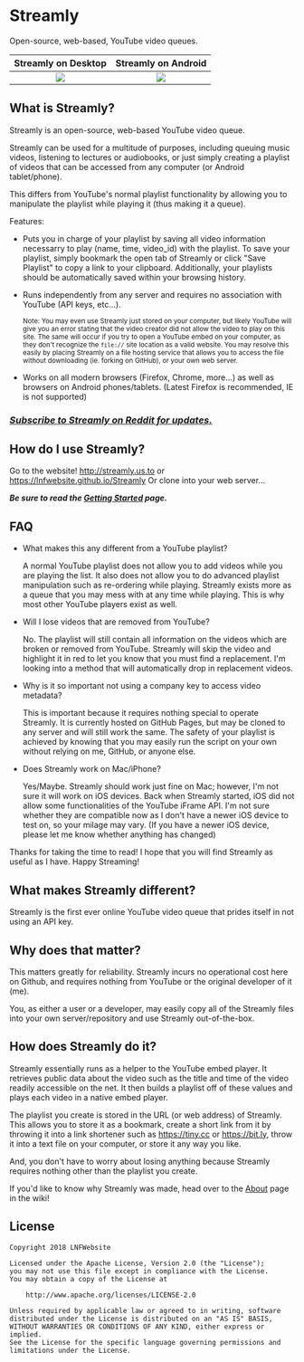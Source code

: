 # Streamly
Open-source, web-based, YouTube video queues.

Streamly on Desktop        | Streamly on Android
:-------------------------:|:-------------------------:
![](https://raw.githubusercontent.com/LNFWebsite/Streamly/master/examples/01212018/streamly.jpg)  |  ![](https://raw.githubusercontent.com/LNFWebsite/Streamly/master/examples/01212018/streamlymobile.jpg)

## What is Streamly?

Streamly is an open-source, web-based YouTube video queue.

Streamly can be used for a multitude of purposes, including queuing music videos, listening to lectures or audiobooks, or just simply creating a playlist of videos that can be accessed from any computer (or Android tablet/phone).

This differs from YouTube's normal playlist functionality by allowing you to manipulate the playlist while playing it (thus making it a queue).

Features:

- Puts you in charge of your playlist by saving all video information necessarry to play (name, time, video_id) with the playlist. To save your playlist, simply bookmark the open tab of Streamly or click "Save Playlist" to copy a link to your clipboard. Additionally, your playlists should be automatically saved within your browsing history.

- Runs independently from any server and requires no association with YouTube (API keys, etc...).
  
  <sub>Note: You may even use Streamly just stored on your computer, but likely YouTube will give you an error stating that the video creator did not allow the video to play on this site. The same will occur if you try to open a YouTube embed on your computer, as they don't recognize the `file://` site location as a valid website. You may resolve this easily by placing Streamly on a file hosting service that allows you to access the file without downloading (ie. forking on GitHub), or your own web server.<sub>

- Works on all modern browsers (Firefox, Chrome, more...) as well as browsers on Android phones/tablets. (Latest Firefox is recommended, IE is not supported)

### *[Subscribe to Streamly on Reddit for updates.](https://www.reddit.com/r/StreamlyReddit/)*

## How do I use Streamly?

Go to the website! <http://streamly.us.to> or <https://lnfwebsite.github.io/Streamly>
Or clone into your web server...

***Be sure to read the [Getting Started](https://github.com/LNFWebsite/Streamly/wiki/Getting-Started) page.***

## FAQ

- What makes this any different from a YouTube playlist?

  A normal YouTube playlist does not allow you to add videos while you are playing the list. It also does not allow you to do advanced playlist manipulation such as re-ordering while playing. Streamly exists more as a queue that you may mess with at any time while playing. This is why most other YouTube players exist as well.

- Will I lose videos that are removed from YouTube?

  No. The playlist will still contain all information on the videos which are broken or removed from YouTube. Streamly will skip the video and highlight it in red to let you know that you must find a replacement. I'm looking into a method that will automatically drop in replacement videos.

- Why is it so important not using a company key to access video metadata?

  This is important because it requires nothing special to operate Streamly. It is currently hosted on GitHub Pages, but may be cloned to any server and will still work the same. The safety of your playlist is achieved by knowing that you may easily run the script on your own without relying on me, GitHub, or anyone else.
  
- Does Streamly work on Mac/iPhone?

  Yes/Maybe. Streamly should work just fine on Mac; however, I'm not sure it will work on iOS devices. Back when Streamly started, iOS did not allow some functionalities of the YouTube iFrame API. I'm not sure whether they are compatible now as I don't have a newer iOS device to test on, so your milage may vary. (If you have a newer iOS device, please let me know whether anything has changed)

Thanks for taking the time to read! I hope that you will find Streamly as useful as I have. Happy Streaming!

## What makes Streamly different?

Streamly is the first ever online YouTube video queue that prides itself in not using an API key.

## Why does that matter?

This matters greatly for reliability. Streamly incurs no operational cost here on Github, and requires nothing from YouTube or the original developer of it (me).

You, as either a user or a developer, may easily copy all of the Streamly files into your own server/repository and use Streamly out-of-the-box.

## How does Streamly do it?

Streamly essentially runs as a helper to the YouTube embed player. It retrieves public data about the video such as the title and time of the video readily accessible on the net. It then builds a playlist off of these values and plays each video in a native embed player.

The playlist you create is stored in the URL (or web address) of Streamly. This allows you to store it as a bookmark, create a short link from it by throwing it into a link shortener such as <https://tiny.cc> or <https://bit.ly>, throw it into a text file on your computer, or store it any way you like.

And, you don't have to worry about losing anything because Streamly requires nothing other than the playlist you create.

If you'd like to know why Streamly was made, head over to the [About](https://github.com/LNFWebsite/Streamly/wiki/About) page in the wiki!

## License

```
Copyright 2018 LNFWebsite

Licensed under the Apache License, Version 2.0 (the "License");
you may not use this file except in compliance with the License.
You may obtain a copy of the License at

    http://www.apache.org/licenses/LICENSE-2.0

Unless required by applicable law or agreed to in writing, software
distributed under the License is distributed on an "AS IS" BASIS,
WITHOUT WARRANTIES OR CONDITIONS OF ANY KIND, either express or implied.
See the License for the specific language governing permissions and
limitations under the License.
```

